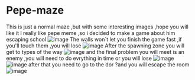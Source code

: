 # Pepe-maze
This is just a normal maze ,but with some interesting images ,hope you will like it
I really like pepe meme ,so i decided to make a game about him escaping school
![image](https://github.com/Ivancrapka1337/Pepe-maze/assets/150285556/c6458980-1d99-401c-a24c-6831d500471d)
The walls won`t let you finish the game fast ,if you'll touch them ,you will lose
![image](https://github.com/Ivancrapka1337/Pepe-maze/assets/150285556/f4dca5ac-f051-41d2-93c6-0d1bcd96f8d6)
After the spawning zone you will get to types of the way 
![image](https://github.com/Ivancrapka1337/Pepe-maze/assets/150285556/62381433-4adb-4f9f-9c4a-969dde381de9)
and the final problem you will meet is an enemy ,you will need to do evrything in time or you will lose
![image](https://github.com/Ivancrapka1337/Pepe-maze/assets/150285556/1a39917b-3924-48e7-aa50-431263f88ed1)
![image](https://github.com/Ivancrapka1337/Pepe-maze/assets/150285556/c964388e-e1eb-4e17-895f-d7b11bfdb6ef)
after that you need to go to the dor ?and you will escape the room
![image](https://github.com/Ivancrapka1337/Pepe-maze/assets/150285556/ca3ff082-f572-4510-beb6-f073b3b99e8c)

